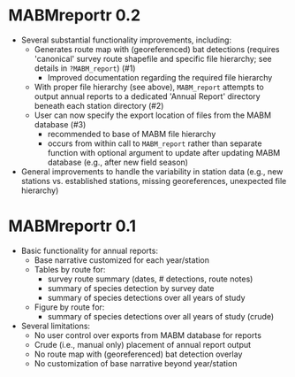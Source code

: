 # MABMreportr 0.2

* Several substantial functionality improvements, including:
    - Generates route map with (georeferenced) bat detections (requires 'canonical' survey route shapefile and specific file hierarchy; see details in `?MABM_report`) (#1)
        - Improved documentation regarding the required file hierarchy
    - With proper file hierarchy (see above), `MABM_report` attempts to output annual reports to a dedicated 'Annual Report' directory beneath each station directory (#2)
    - User can now specify the export location of files from the MABM database (#3)
        - recommended to base of MABM file hierarchy
        - occurs from within call to `MABM_report` rather than separate function with optional argument to update after updating MABM database (e.g., after new field season)
* General improvements to handle the variability in station data (e.g., new stations vs. established stations, missing georeferences, unexpected file hierarchy)

# MABMreportr 0.1

* Basic functionality for annual reports:
    - Base narrative customized for each year/station
    - Tables by route for:
        - survey route summary (dates, # detections, route notes)
        - summary of species detection by survey date
        - summary of species detections over all years of study
    - Figure by route for:
        - summary of species detections over all years of study (crude)
* Several limitations:
    - No user control over exports from MABM database for reports
    - Crude (i.e., manual only) placement of annual report output
    - No route map with (georeferenced) bat detection overlay
    - No customization of base narrative beyond year/station
    
        
